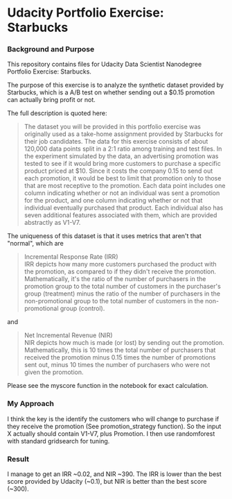 # Udacity Portfolio Exercise: Starbucks

### Background and Purpose

This repository contains files for Udacity Data Scientist Nanodegree Portfolio Exercise: Starbucks.

The purpose of this exercise is to analyze the synthetic dataset provided by Starbucks, which is a A/B test on whether sending out a $0.15 promotion can actually bring profit or not.

The full description is quoted here:

> The dataset you will be provided in this portfolio exercise was originally used as a take-home assignment provided by Starbucks for their job candidates. The data for this exercise consists of about 120,000 data points split in a 2:1 ratio among training and test files. In the experiment simulated by the data, an advertising promotion was tested to see if it would bring more customers to purchase a specific product priced at $10. Since it costs the company 0.15 to send out each promotion, it would be best to limit that promotion only to those that are most receptive to the promotion. Each data point includes one column indicating whether or not an individual was sent a promotion for the product, and one column indicating whether or not that individual eventually purchased that product. Each individual also has seven additional features associated with them, which are provided abstractly as V1-V7.

The uniqueness of this dataset is that it uses metrics that aren't that "normal", which are

> Incremental Response Rate (IRR)  
> IRR depicts how many more customers purchased the product with the promotion, as compared to if they didn't receive the promotion. Mathematically, it's the ratio of the number of purchasers in the promotion group to the total number of customers in the purchaser's group (treatment) minus the ratio of the number of purchasers in the non-promotional group to the total number of customers in the non-promotional group (control).

and

> Net Incremental Revenue (NIR)  
> NIR depicts how much is made (or lost) by sending out the promotion. Mathematically, this is 10 times the total number of purchasers that received the promotion minus 0.15 times the number of promotions sent out, minus 10 times the number of purchasers who were not given the promotion.

Please see the myscore function in the notebook for exact calculation.

### My Approach

I think the key is the identify the customers who will change to purchase if they receive the promotion (See promotion_strategy function). So the input X actually should contain V1-V7, plus Promotion.  I then use randomforest with standard gridsearch for tuning. 

### Result

I manage to get an IRR ~0.02, and NIR ~390. The IRR is lower than the best score provided by Udacity (~0.1), but NIR is better than the best score (~300).
